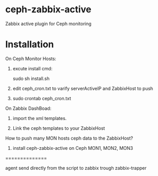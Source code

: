 ceph-zabbix-active
===========

Zabbix active plugin for Ceph monitoring

Installation
===========

On Ceph Monitor Hosts:

1. excute install cmd:

   sudo sh install.sh 
   
2. edit ceph_cron.txt to varify serverActiveIP and ZabbixHost to push

3. sudo crontab ceph_cron.txt

On Zabbix DashBoad:

1. import the xml templates.

2. Link the ceph templates to your ZabbixHost



How to push many MON hosts ceph data to the ZabbixHost?

1. install ceph-zabbix-active on Ceph MON1, MON2, MON3





==============

agent send directly from the script to zabbix trough zabbix-trapper
